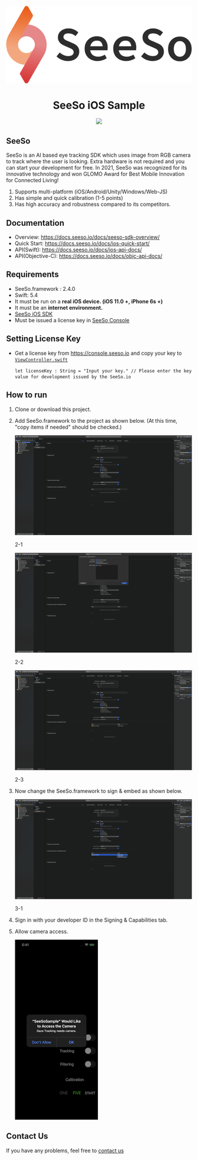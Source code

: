<p align="center">
    <img src="/image/seeso_logo.png">
</p>
<div align="center">
    <h1>SeeSo iOS Sample</h1>
    <a href="https://github.com/visualcamp/seeso-sample-ios/releases" alt="release">
        <img src="https://img.shields.io/badge/version-2.4.0-blue" />
    </a>
</div>

## SeeSo
SeeSo is an AI based eye tracking SDK which uses image from RGB camera to track where the user is looking.
Extra hardware is not required and you can start your development for free.
In 2021, SeeSo was recognized for its innovative technology and won GLOMO Award for Best Mobile Innovation for Connected Living!
1. Supports multi-platform (iOS/Android/Unity/Windows/Web-JS)
2. Has simple and quick calibration (1-5 points)
3. Has high accuracy and robustness compared to its competitors.

## Documentation
* Overview: https://docs.seeso.io/docs/seeso-sdk-overview/
* Quick Start: https://docs.seeso.io/docs/ios-quick-start/
* API(Swift): https://docs.seeso.io/docs/ios-api-docs/
* API(Objective-C): https://docs.seeso.io/docs/objc-api-docs/

## Requirements
* SeeSo.framework : 2.4.0
* Swift: 5.4
* It must be run on a **real iOS device. (iOS 11.0 +, iPhone 6s +)**
* It must be an **internet environment.**
* [SeeSo iOS SDK](https://console.seeso.io/)
* Must be issued a license key in [SeeSo Console](https://console.seeso.io/)

## Setting License Key
* Get a license key from https://console.seeso.io and copy your key to [`ViewController.swift`](SeeSoSample/ViewController.swift)
   ```
   let licenseKey : String = "Input your key." // Please enter the key value for development issued by the SeeSo.io
   ```

## How to run
1. Clone or download this project.
2. Add SeeSo.framework to the project as shown below. (At this time, "copy items if needed" should be checked.)

    ![images/_2020-06-11__3.32.25.png](image/ios/1.png)

    2-1 

    ![images/_2020-06-11__3.32.39.png](image/ios/2.png)

    2-2

    ![images/_2020-06-11__3.33.44.png](image/ios/3.png)

    2-3

3. Now change the SeeSo.framework to sign & embed as shown below.

    ![images/_2020-06-11__3.33.21.png](image/ios/4.png)

    3-1

4. Sign in with your developer ID in the Signing & Capabilities tab.
5. Allow camera access.

    ![images/IMG_0239.png](image/ios/6.png)
      
## Contact Us
If you have any problems, feel free to [contact us](https://seeso.io/Contact-Us) 
